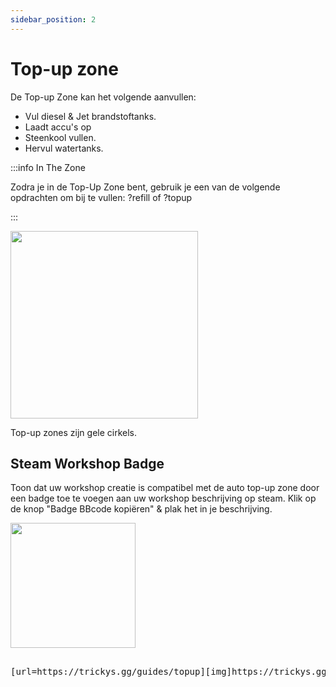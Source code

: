 ```yaml
---
sidebar_position: 2
---
```


# Top-up zone

De Top-up Zone kan het volgende aanvullen:
- Vul diesel & Jet brandstoftanks.
- Laadt accu's op
- Steenkool vullen.
- Hervul watertanks.

:::info In The Zone

Zodra je in de Top-Up Zone bent, gebruik je een van de volgende opdrachten om bij te vullen: ?refill of ?topup

:::

<!-- css for flex -->
  <div class="flex-vcenter">
    <div class="img-mg">
      <img src="/img/topup/topupzone.png" width="300px"/>
    </div>
<p>

Top-up zones zijn gele cirkels.

</p>
  </div>

## Steam Workshop Badge

Toon dat uw workshop creatie is compatibel met de auto top-up zone door een badge toe te voegen aan uw workshop beschrijving op steam. Klik op de knop "Badge BBcode kopiëren" & plak het in je beschrijving.



 <img src="/img/topup/tserver-topup-badge.png" width="200px" />

<pre>

[url=https://trickys.gg/guides/topup][img]https://trickys.gg/img/hotlink-ok/tserver-topup-badge.png[/img][/url]

</pre>
